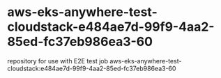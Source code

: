 # aws-eks-anywhere-test-cloudstack-e484ae7d-99f9-4aa2-85ed-fc37eb986ea3-60
repository for use with E2E test job aws-eks-anywhere-test-cloudstack:e484ae7d-99f9-4aa2-85ed-fc37eb986ea3-60
